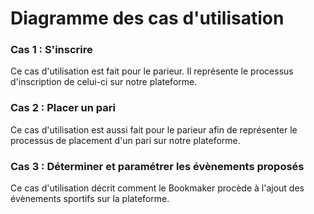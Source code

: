 # Diagramme des cas d'utilisation

### Cas 1 : S'inscrire

Ce cas d'utilisation est fait pour le parieur. Il représente le processus d'inscription de celui-ci sur notre plateforme.

### Cas 2 : Placer un pari

Ce cas d'utilisation est aussi fait pour le parieur afin de représenter le processus de placement d'un pari sur notre plateforme.

### Cas 3 : Déterminer et paramétrer les évènements proposés

Ce cas d'utilisation décrit comment le Bookmaker procède à l'ajout des évènements sportifs sur la plateforme.
